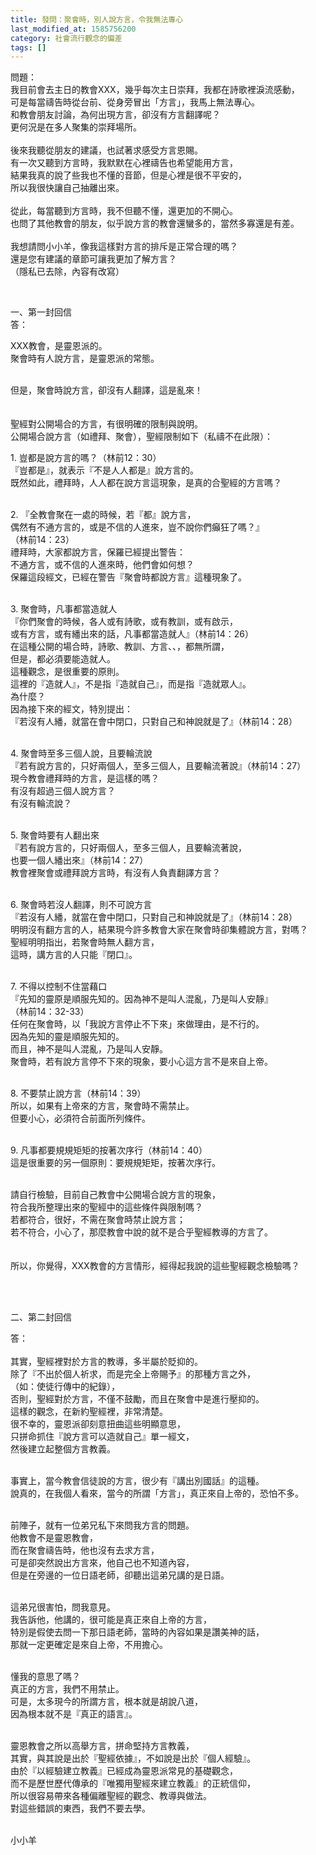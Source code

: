 ```yaml
---
title: 發問：聚會時，別人說方言，令我無法專心
last_modified_at: 1585756200
category: 社會流行觀念的偏差
tags: []
---
```


<p>問題：<br>
我目前會去主日的教會XXX，幾乎每次主日崇拜，我都在詩歌裡淚流感動，<br>
可是每當禱告時從台前、從身旁冒出「方言」，我馬上無法專心。<br>
和教會朋友討論，為何出現方言，卻沒有方言翻譯呢？<br>
更何況是在多人聚集的崇拜場所。<br>
&nbsp;<br>
後來我聽從朋友的建議，也試著求感受方言恩賜。<br>
有一次又聽到方言時，我默默在心裡禱告也希望能用方言，<br>
結果我真的說了些我也不懂的音節，但是心裡是很不平安的，<br>
所以我很快讓自己抽離出來。<br>
&nbsp;<br>
從此，每當聽到方言時，我不但聽不懂，還更加的不開心。<br>
也問了其他教會的朋友，似乎說方言的教會還蠻多的，當然多寡還是有差。<br>
&nbsp;<br>
我想請問小小羊，像我這樣對方言的排斥是正常合理的嗎？<br>
還是您有建議的章節可讓我更加了解方言？<br>
（隱私已去除，內容有改寫）</p>

<p>&nbsp;</p>

<p>一、第一封回信<br>
答：</p>

<p>XXX教會，是靈恩派的。<br>
聚會時有人說方言，是靈恩派的常態。<br>
&nbsp;</p>

<p>但是，聚會時說方言，卻沒有人翻譯，這是亂來！<br>
&nbsp;<br>
&nbsp;<br>
聖經對公開場合的方言，有很明確的限制與說明。<br>
公開場合說方言（如禮拜、聚會），聖經限制如下（私禱不在此限）：</p>

<p>1. 豈都是說方言的嗎？（林前12：30）<br>
『豈都是』，就表示『不是人人都是』說方言的。<br>
既然如此，禮拜時，人人都在說方言這現象，是真的合聖經的方言嗎？</p>

<p><br>
2. 『全教會聚在一處的時候，若『都』說方言，<br>
偶然有不通方言的，或是不信的人進來，豈不說你們癲狂了嗎？』<br>
（林前14：23）<br>
禮拜時，大家都說方言，保羅已經提出警告：<br>
不通方言，或不信的人進來時，他們會如何想？<br>
保羅這段經文，已經在警告『聚會時都說方言』這種現象了。</p>

<p><br>
3. 聚會時，凡事都當造就人<br>
『你們聚會的時候，各人或有詩歌，或有教訓，或有啟示，<br>
或有方言，或有繙出來的話，凡事都當造就人』（林前14：26）<br>
在這種公開的場合時，詩歌、教訓、方言、、，都無所謂，<br>
但是，都必須要能造就人。<br>
這種觀念，是很重要的原則。<br>
這裡的『造就人』，不是指『造就自己』，而是指『造就眾人』。<br>
為什麼？<br>
因為接下來的經文，特別提出：<br>
『若沒有人繙，就當在會中閉口，只對自己和神說就是了』（林前14：28）</p>

<p><br>
4. 聚會時至多三個人說，且要輪流說<br>
『若有說方言的，只好兩個人，至多三個人，且要輪流著說』（林前14：27）<br>
現今教會禮拜時的方言，是這樣的嗎？<br>
有沒有超過三個人說方言？<br>
有沒有輪流說？</p>

<p><br>
5. 聚會時要有人翻出來<br>
『若有說方言的，只好兩個人，至多三個人，且要輪流著說，<br>
也要一個人繙出來』（林前14：27）<br>
教會裡聚會或禮拜說方言時，有沒有人負責翻譯方言？</p>

<p><br>
6. 聚會時若沒人翻譯，則不可說方言<br>
『若沒有人繙，就當在會中閉口，只對自己和神說就是了』（林前14：28）<br>
明明沒有翻方言的人，結果現今許多教會大家在聚會時卻集體說方言，對嗎？<br>
聖經明明指出，若聚會時無人翻方言，<br>
這時，講方言的人只能『閉口』。</p>

<p><br>
7. 不得以控制不住當藉口<br>
『先知的靈原是順服先知的。因為神不是叫人混亂，乃是叫人安靜』<br>
（林前14：32-33）<br>
任何在聚會時，以「我說方言停止不下來」來做理由，是不行的。<br>
因為先知的靈是順服先知的。<br>
而且，神不是叫人混亂，乃是叫人安靜。<br>
聚會時，若有說方言停不下來的現象，要小心這方言不是來自上帝。</p>

<p><br>
8. 不要禁止說方言（林前14：39）<br>
所以，如果有上帝來的方言，聚會時不需禁止。<br>
但要小心，必須符合前面所列條件。</p>

<p><br>
9. 凡事都要規規矩矩的按著次序行（林前14：40）<br>
這是很重要的另一個原則：要規規矩矩，按著次序行。</p>

<p><br>
請自行檢驗，目前自己教會中公開場合說方言的現象，<br>
符合我所整理出來的聖經中的這些條件與限制嗎？<br>
若都符合，很好，不需在聚會時禁止說方言；<br>
若不符合，小心了，那麼教會中說的就不是合乎聖經教導的方言了。<br>
&nbsp;<br>
&nbsp;<br>
所以，你覺得，XXX教會的方言情形，經得起我說的這些聖經觀念檢驗嗎？</p>

<p>&nbsp;</p>

<p><br>
二、第二封回信</p>

<p>答：<br>
&nbsp;<br>
其實，聖經裡對於方言的教導，多半屬於貶抑的。<br>
除了『不出於個人祈求，而是完全上帝賜予』的那種方言之外，<br>
（如：使徒行傳中的紀錄），<br>
否則，聖經對於方言，不僅不鼓勵，而且在聚會中是進行壓抑的。<br>
這樣的觀念，在新約聖經裡，非常清楚。<br>
很不幸的，靈恩派卻刻意扭曲這些明顯意思，<br>
只拼命抓住『說方言可以造就自己』單一經文，<br>
然後建立起整個方言教義。<br>
&nbsp;</p>

<p>事實上，當今教會信徒說的方言，很少有『講出別國話』的這種。<br>
說真的，在我個人看來，當今的所謂「方言」，真正來自上帝的，恐怕不多。<br>
&nbsp;</p>

<p>前陣子，就有一位弟兄私下來問我方言的問題。<br>
他教會不是靈恩教會，<br>
而在聚會禱告時，他也沒有去求方言，<br>
可是卻突然說出方言來，他自己也不知道內容，<br>
但是在旁邊的一位日語老師，卻聽出這弟兄講的是日語。</p>

<p><br>
這弟兄很害怕，問我意見。<br>
我告訴他，他講的，很可能是真正來自上帝的方言，<br>
特別是假使去問一下那日語老師，當時的內容如果是讚美神的話，<br>
那就一定更確定是來自上帝，不用擔心。</p>

<p>&nbsp;<br>
懂我的意思了嗎？<br>
真正的方言，我們不用禁止。<br>
可是，太多現今的所謂方言，根本就是胡說八道，<br>
因為根本就不是『真正的語言』。<br>
&nbsp;</p>

<p>靈恩教會之所以高舉方言，拼命堅持方言教義，<br>
其實，與其說是出於『聖經依據』，不如說是出於『個人經驗』。<br>
由於『以經驗建立教義』已經成為靈恩派常見的基礎觀念，<br>
而不是歷世歷代傳承的『唯獨用聖經來建立教義』的正統信仰，<br>
所以很容易帶來各種偏離聖經的觀念、教導與做法。<br>
對這些錯誤的東西，我們不要去學。<br>
&nbsp;</p>

<p>小小羊</p>

